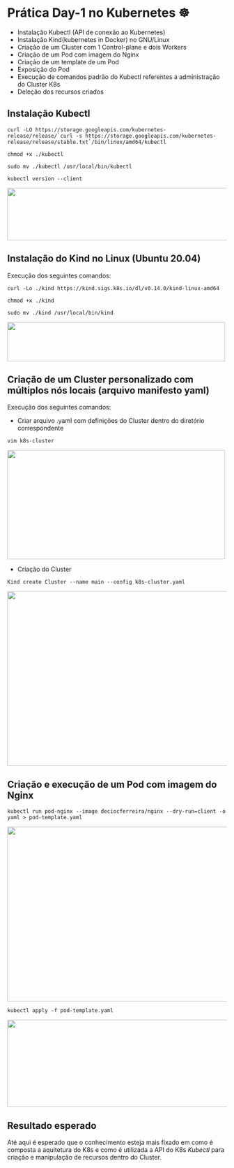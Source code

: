 <h1> Prática Day-1 no Kubernetes ☸️ </h1> 

- Instalação Kubectl (API de conexão ao Kubernetes)
- Instalação Kind(kubernetes in Docker) no GNU/Linux
- Criação de um Cluster com 1 Control-plane e dois Workers
- Criação de um Pod com imagem do Nginx
- Criação de um template de um Pod
- Exposição do Pod
- Execução de comandos padrão do Kubectl referentes a administração do Cluster K8s
- Deleção dos recursos criados

## Instalação Kubectl

~~~~
curl -LO https://storage.googleapis.com/kubernetes-release/release/`curl -s https://storage.googleapis.com/kubernetes-release/release/stable.txt`/bin/linux/amd64/kubectl

chmod +x ./kubectl

sudo mv ./kubectl /usr/local/bin/kubectl

kubectl version --client
~~~~

<p align="left"> <image src="https://github.com/deciocferreira/Descomplicando-K8s/assets/12403699/c58a28d5-a752-43a1-a792-caeb33ea3e9b" width="900" height="120"> </p>

## Instalação do Kind no Linux (Ubuntu 20.04)

Execução dos seguintes comandos:
~~~
curl -Lo ./kind https://kind.sigs.k8s.io/dl/v0.14.0/kind-linux-amd64

chmod +x ./kind

sudo mv ./kind /usr/local/bin/kind
~~~

<p align="left"> <image src="https://github.com/deciocferreira/Descomplicando-K8s/assets/12403699/aa2e59d8-0824-4a5e-9db6-7ea40f40a30d" width="500" height="90"> </p>

## Criação de um Cluster personalizado com múltiplos nós locais (arquivo manifesto yaml)

Execução dos seguintes comandos:

- Criar arquivo .yaml com definições do Cluster dentro do diretório correspondente

~~~~
vim k8s-cluster
~~~~

<p align="left"> <image src="https://github.com/deciocferreira/Descomplicando-K8s/assets/12403699/c749b447-ccf6-4724-8b2f-66e9fda6ad2a" width="500" height="250"> </p>

- Criação do Cluster
~~~
Kind create Cluster --name main --config k8s-cluster.yaml
~~~

<p align="left"> <image src="https://github.com/deciocferreira/Descomplicando-K8s/assets/12403699/3b21bc86-7861-4e5e-b814-483ea033a1c5" width="850" height="400"> </p>

## Criação e execução de um Pod com imagem do Nginx

~~~
kubectl run pod-nginx --image deciocferreira/nginx --dry-run=client -o yaml > pod-template.yaml
~~~

<p align="left"> <image src="https://github.com/deciocferreira/Descomplicando-K8s/assets/12403699/e09bc690-4db5-425b-8824-9d2d8ae526c5" width="850" height="400"> </p>

~~~
kubectl apply -f pod-template.yaml
~~~

<p align="left"> <image src="https://github.com/deciocferreira/Descomplicando-K8s/assets/12403699/50ca62fc-9120-492f-9984-1780e7a64628" width="800" height="200"> </p>

## Resultado esperado
Até aqui é esperado que o conhecimento esteja mais fixado em como é composta a aquitetura do K8s e como é utilizada a API do K8s *Kubectl* para criação e manipulação de recursos dentro do Cluster.
